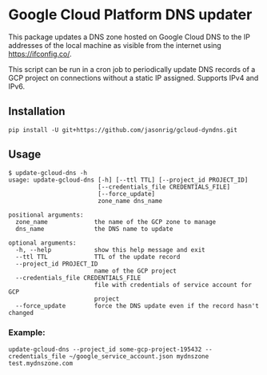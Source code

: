 # Google Cloud Platform DNS updater

This package updates a DNS zone hosted on Google Cloud DNS to the IP addresses of the local
machine as visible from the internet using https://ifconfig.co/.

This script can be run in a cron job to periodically update DNS records of a GCP project on
connections without a static IP assigned. Supports IPv4 and IPv6.

## Installation

```shell script
pip install -U git+https://github.com/jasonrig/gcloud-dyndns.git
```

## Usage

```
$ update-gcloud-dns -h
usage: update-gcloud-dns [-h] [--ttl TTL] [--project_id PROJECT_ID]
                         [--credentials_file CREDENTIALS_FILE]
                         [--force_update]
                         zone_name dns_name

positional arguments:
  zone_name             the name of the GCP zone to manage
  dns_name              the DNS name to update

optional arguments:
  -h, --help            show this help message and exit
  --ttl TTL             TTL of the update record
  --project_id PROJECT_ID
                        name of the GCP project
  --credentials_file CREDENTIALS_FILE
                        file with credentials of service account for GCP
                        project
  --force_update        force the DNS update even if the record hasn't changed
```

### Example:

```shell script
update-gcloud-dns --project_id some-gcp-project-195432 --credentials_file ~/google_service_account.json mydnszone test.mydnszone.com
```
